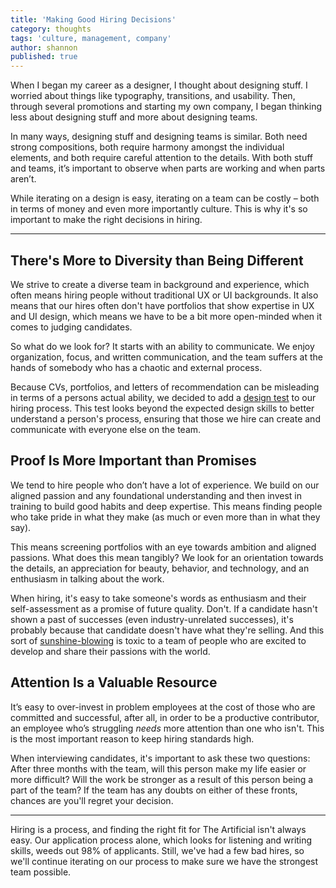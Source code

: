 ```yaml
---
title: 'Making Good Hiring Decisions'
category: thoughts
tags: 'culture, management, company'
author: shannon
published: true
---
```



When I began my career as a designer, I thought about designing stuff. I worried about things like typography, transitions, and usability. Then, through several promotions and starting my own company, I began thinking less about designing stuff and more about designing teams.

In many ways, designing stuff and designing teams is similar. Both need strong compositions, both require harmony amongst the individual elements, and both require careful attention to the details. With both stuff and teams, it’s important to observe when parts are working and when parts aren’t.

While iterating on a design is easy, iterating on a team can be costly – both in terms of money and even more importantly culture. This is why it's so important to make the right decisions in hiring.

---

## There's More to Diversity than Being Different

We strive to create a diverse team in background and experience, which often means hiring people without traditional UX or UI backgrounds. It also means that our hires often don't have portfolios that show expertise in UX and UI design, which means we have to be a bit more open-minded when it comes to judging candidates.

So what do we look for? It starts with an ability to communicate. We enjoy organization, focus, and written communication, and the team suffers at the hands of somebody who has a chaotic and external process.

Because CVs, portfolios, and letters of recommendation can be misleading in terms of a persons actual ability, we decided to add a [design test](http://theartificial.nl/blog/2017/04/11/design-test.html) to our hiring process. This test looks beyond the expected design skills to better understand a person's process, ensuring that those we hire can create and communicate with everyone else on the team.

## Proof Is More Important than Promises

We tend to hire people who don’t have a lot of experience. We build on our aligned passion and any foundational understanding and then invest in training to build good habits and deep expertise. This means finding people who take pride in what they make (as much or even more than in what they say).

This means screening portfolios with an eye towards ambition and aligned passions. What does this mean tangibly? We look for an orientation towards the details, an appreciation for beauty, behavior, and technology, and an enthusiasm in talking about the work.

When hiring, it's easy to take someone's words as enthusiasm and their self-assessment as a promise of future quality. Don't. If a candidate hasn't shown a past of successes (even industry-unrelated successes), it's probably because that candidate doesn't have what they're selling. And this sort of [sunshine-blowing](http://www.urbandictionary.com/define.php?term=blowing%20sunshine) is toxic to a team of people who are excited to develop and share their passions with the world.

## Attention Is a Valuable Resource

It’s easy to over-invest in problem employees at the cost of those who are committed and successful, after all, in order to be a productive contributor, an employee who’s struggling _needs_ more attention than one who isn't. This is the most important reason to keep hiring standards high.

When interviewing candidates, it's important to ask these two questions: After three months with the team, will this person make my life easier or more difficult? Will the work be stronger as a result of this person being a part of the team? If the team has any doubts on either of these fronts, chances are you'll regret your decision.

---

Hiring is a process, and finding the right fit for The Artificial isn't always easy. Our application process alone, which looks for listening and writing skills, weeds out 98% of applicants. Still, we've had a few bad hires, so we'll continue iterating on our process to make sure we have the strongest team possible.
